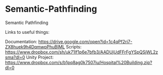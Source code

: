 # Semantic-Pathfinding
Semantic Pathfinding

Links to useful things:

Documentation: https://drive.google.com/open?id=1c4qPf2ri7-ZX8huek9h4DqmwpPhuBIML
Scripts: https://www.dropbox.com/sh/uk71lf1p6e7bfb3/AADUjUdFFrFgYSpQSjWL2zsma?dl=0
Unity Project: https://www.dropbox.com/s/b1pq8ag0k7507iu/Hospital%20Building.zip?dl=0
